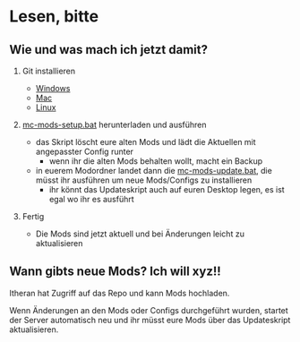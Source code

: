 # Lesen, bitte

## Wie und was mach ich jetzt damit?

1. Git installieren
    - [Windows](https://git-scm.com/download/win)
    - [Mac](https://git-scm.com/download/mac)
    - [Linux](https://git-scm.com/download/linux)

2. [mc-mods-setup.bat](https://github.com/Ljabert/mc-huliensohn-mods/blob/master/mc-mods-setup.bat) herunterladen und ausführen
    - das Skript löscht eure alten Mods und lädt die Aktuellen mit angepasster Config runter
        - wenn ihr die alten Mods behalten wollt, macht ein Backup
    - in euerem Modordner landet dann die [mc-mods-update.bat](https://github.com/Ljabert/mc-huliensohn-mods/blob/master/mc-mods-update.bat), die müsst ihr ausführen um neue Mods/Configs zu installieren
        - ihr könnt das Updateskript auch auf euren Desktop legen, es ist egal wo ihr es ausführt

3. Fertig
    - Die Mods sind jetzt aktuell und bei Änderungen leicht zu aktualisieren

## Wann gibts neue Mods? Ich will xyz!!

Itheran hat Zugriff auf das Repo und kann Mods hochladen.

Wenn Änderungen an den Mods oder Configs durchgeführt wurden, startet der Server automatisch neu und ihr müsst eure Mods über das Updateskript aktualisieren.


